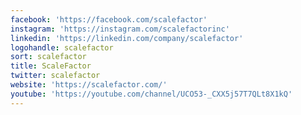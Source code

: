 ```yaml
---
facebook: 'https://facebook.com/scalefactor'
instagram: 'https://instagram.com/scalefactorinc'
linkedin: 'https://linkedin.com/company/scalefactor'
logohandle: scalefactor
sort: scalefactor
title: ScaleFactor
twitter: scalefactor
website: 'https://scalefactor.com/'
youtube: 'https://youtube.com/channel/UCO53-_CXX5j57T7QLt8X1kQ'
---
```

